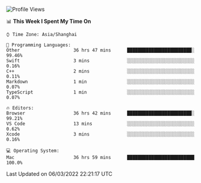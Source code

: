 <!--START_SECTION:waka-->
![Profile Views](http://img.shields.io/badge/Profile%20Views-1-blue)

📊 **This Week I Spent My Time On** 

```text
⌚︎ Time Zone: Asia/Shanghai

💬 Programming Languages: 
Other                    36 hrs 47 mins      ████████████████████████░   99.46% 
Swift                    3 mins              ░░░░░░░░░░░░░░░░░░░░░░░░░   0.16% 
C++                      2 mins              ░░░░░░░░░░░░░░░░░░░░░░░░░   0.11% 
Markdown                 1 min               ░░░░░░░░░░░░░░░░░░░░░░░░░   0.07% 
TypeScript               1 min               ░░░░░░░░░░░░░░░░░░░░░░░░░   0.07%

🔥 Editors: 
Browser                  36 hrs 42 mins      ████████████████████████░   99.21% 
VS Code                  13 mins             ░░░░░░░░░░░░░░░░░░░░░░░░░   0.62% 
Xcode                    3 mins              ░░░░░░░░░░░░░░░░░░░░░░░░░   0.16%

💻 Operating System: 
Mac                      36 hrs 59 mins      █████████████████████████   100.0%

```


 Last Updated on 06/03/2022 22:21:17 UTC
<!--END_SECTION:waka-->